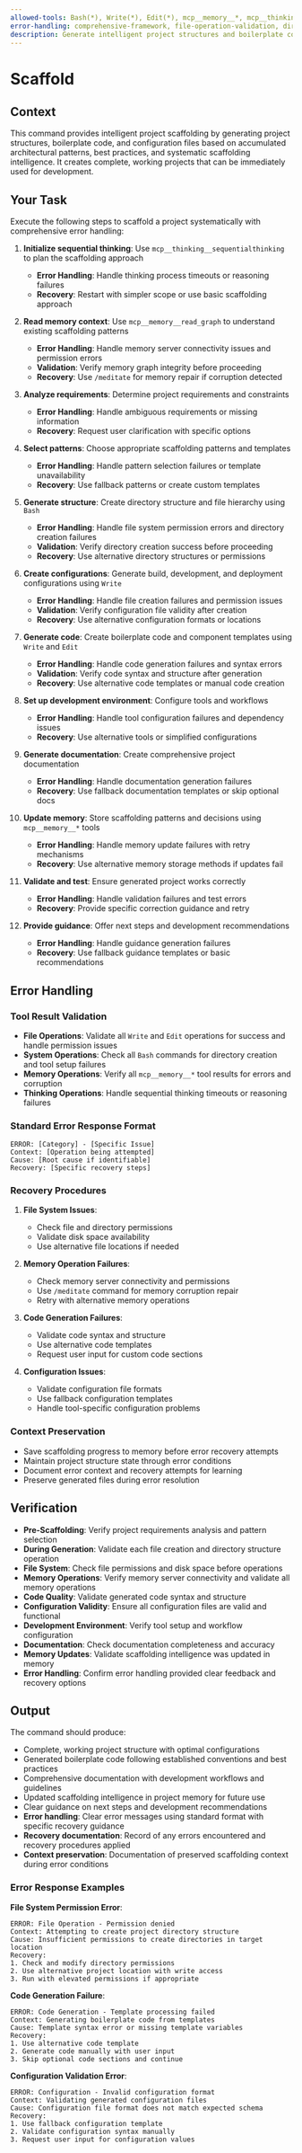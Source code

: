 ```yaml
---
allowed-tools: Bash(*), Write(*), Edit(*), mcp__memory__*, mcp__thinking__*
error-handling: comprehensive-framework, file-operation-validation, directory-creation-handling, code-generation-validation, configuration-validation, recovery-procedures
description: Generate intelligent project structures and boilerplate code based on accumulated architectural patterns and best practices.
---
```


# Scaffold

## Context

This command provides intelligent project scaffolding by generating project structures, boilerplate code, and configuration files based on accumulated architectural patterns, best practices, and systematic scaffolding intelligence. It creates complete, working projects that can be immediately used for development.

## Your Task

Execute the following steps to scaffold a project systematically with comprehensive error handling:

1. **Initialize sequential thinking**: Use `mcp__thinking__sequentialthinking` to plan the scaffolding approach
   - **Error Handling**: Handle thinking process timeouts or reasoning failures
   - **Recovery**: Restart with simpler scope or use basic scaffolding approach

2. **Read memory context**: Use `mcp__memory__read_graph` to understand existing scaffolding patterns
   - **Error Handling**: Handle memory server connectivity issues and permission errors
   - **Validation**: Verify memory graph integrity before proceeding
   - **Recovery**: Use `/meditate` for memory repair if corruption detected

3. **Analyze requirements**: Determine project requirements and constraints
   - **Error Handling**: Handle ambiguous requirements or missing information
   - **Recovery**: Request user clarification with specific options

4. **Select patterns**: Choose appropriate scaffolding patterns and templates
   - **Error Handling**: Handle pattern selection failures or template unavailability
   - **Recovery**: Use fallback patterns or create custom templates

5. **Generate structure**: Create directory structure and file hierarchy using `Bash`
   - **Error Handling**: Handle file system permission errors and directory creation failures
   - **Validation**: Verify directory creation success before proceeding
   - **Recovery**: Use alternative directory structures or permissions

6. **Create configurations**: Generate build, development, and deployment configurations using `Write`
   - **Error Handling**: Handle file creation failures and permission issues
   - **Validation**: Verify configuration file validity after creation
   - **Recovery**: Use alternative configuration formats or locations

7. **Generate code**: Create boilerplate code and component templates using `Write` and `Edit`
   - **Error Handling**: Handle code generation failures and syntax errors
   - **Validation**: Verify code syntax and structure after generation
   - **Recovery**: Use alternative code templates or manual code creation

8. **Set up development environment**: Configure tools and workflows
   - **Error Handling**: Handle tool configuration failures and dependency issues
   - **Recovery**: Use alternative tools or simplified configurations

9. **Generate documentation**: Create comprehensive project documentation
   - **Error Handling**: Handle documentation generation failures
   - **Recovery**: Use fallback documentation templates or skip optional docs

10. **Update memory**: Store scaffolding patterns and decisions using `mcp__memory__*` tools
    - **Error Handling**: Handle memory update failures with retry mechanisms
    - **Recovery**: Use alternative memory storage methods if updates fail

11. **Validate and test**: Ensure generated project works correctly
    - **Error Handling**: Handle validation failures and test errors
    - **Recovery**: Provide specific correction guidance and retry

12. **Provide guidance**: Offer next steps and development recommendations
    - **Error Handling**: Handle guidance generation failures
    - **Recovery**: Use fallback guidance templates or basic recommendations

## Error Handling

### Tool Result Validation
- **File Operations**: Validate all `Write` and `Edit` operations for success and handle permission issues
- **System Operations**: Check all `Bash` commands for directory creation and tool setup failures
- **Memory Operations**: Verify all `mcp__memory__*` tool results for errors and corruption
- **Thinking Operations**: Handle sequential thinking timeouts or reasoning failures

### Standard Error Response Format
```
ERROR: [Category] - [Specific Issue]
Context: [Operation being attempted]
Cause: [Root cause if identifiable]
Recovery: [Specific recovery steps]
```

### Recovery Procedures
1. **File System Issues**:
   - Check file and directory permissions
   - Validate disk space availability
   - Use alternative file locations if needed

2. **Memory Operation Failures**:
   - Check memory server connectivity and permissions
   - Use `/meditate` command for memory corruption repair
   - Retry with alternative memory operations

3. **Code Generation Failures**:
   - Validate code syntax and structure
   - Use alternative code templates
   - Request user input for custom code sections

4. **Configuration Issues**:
   - Validate configuration file formats
   - Use fallback configuration templates
   - Handle tool-specific configuration problems

### Context Preservation
- Save scaffolding progress to memory before error recovery attempts
- Maintain project structure state through error conditions
- Document error context and recovery attempts for learning
- Preserve generated files during error resolution

## Verification

- **Pre-Scaffolding**: Verify project requirements analysis and pattern selection
- **During Generation**: Validate each file creation and directory structure operation
- **File System**: Check file permissions and disk space before operations
- **Memory Operations**: Verify memory server connectivity and validate all memory operations
- **Code Quality**: Validate generated code syntax and structure
- **Configuration Validity**: Ensure all configuration files are valid and functional
- **Development Environment**: Verify tool setup and workflow configuration
- **Documentation**: Check documentation completeness and accuracy
- **Memory Updates**: Validate scaffolding intelligence was updated in memory
- **Error Handling**: Confirm error handling provided clear feedback and recovery options

## Output

The command should produce:

- Complete, working project structure with optimal configurations
- Generated boilerplate code following established conventions and best practices
- Comprehensive documentation with development workflows and guidelines
- Updated scaffolding intelligence in project memory for future use
- Clear guidance on next steps and development recommendations
- **Error handling**: Clear error messages using standard format with specific recovery guidance
- **Recovery documentation**: Record of any errors encountered and recovery procedures applied
- **Context preservation**: Documentation of preserved scaffolding context during error conditions

### Error Response Examples

**File System Permission Error**:
```
ERROR: File Operation - Permission denied
Context: Attempting to create project directory structure
Cause: Insufficient permissions to create directories in target location
Recovery:
1. Check and modify directory permissions
2. Use alternative project location with write access
3. Run with elevated permissions if appropriate
```

**Code Generation Failure**:
```
ERROR: Code Generation - Template processing failed
Context: Generating boilerplate code from templates
Cause: Template syntax error or missing template variables
Recovery:
1. Use alternative code template
2. Generate code manually with user input
3. Skip optional code sections and continue
```

**Configuration Validation Error**:
```
ERROR: Configuration - Invalid configuration format
Context: Validating generated configuration files
Cause: Configuration file format does not match expected schema
Recovery:
1. Use fallback configuration template
2. Validate configuration syntax manually
3. Request user input for configuration values
```